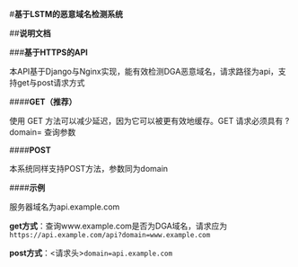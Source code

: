 #**基于LSTM的恶意域名检测系统**

##**说明文档**

###**基于HTTPS的API**

本API基于Django与Nginx实现，能有效检测DGA恶意域名，请求路径为api，支持get与post请求方式

####**GET（推荐）**

使用 GET 方法可以减少延迟，因为它可以被更有效地缓存。GET 请求必须具有 ?domain= 查询参数

####**POST**

本系统同样支持POST方法，参数同为domain

####**示例**

服务器域名为api.example.com

**get方式**：查询www.example.com是否为DGA域名，请求应为`https://api.example.com/api?domain=www.example.com`

**post方式**：<请求头>`domain=api.example.com`
